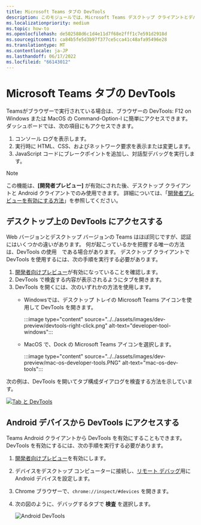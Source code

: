 ```yaml
---
title: Microsoft Teams タブの DevTools
description: このモジュールでは、Microsoft Teams デスクトップ クライアントとデバッグを使用するときに DevTools にアクセスする方法について説明します
ms.localizationpriority: medium
ms.topic: how-to
ms.openlocfilehash: de502588d6c1d4e11d7f68e2fff1c7e591d2918d
ms.sourcegitcommit: ca84b5fe5d3b97f377ce5cca41c48afa95496e28
ms.translationtype: MT
ms.contentlocale: ja-JP
ms.lasthandoff: 06/17/2022
ms.locfileid: "66143012"
---
```

# <a name="devtools-for-microsoft-teams-tabs"></a>Microsoft Teams タブの DevTools

Teamsがブラウザーで実行されている場合は、ブラウザーの DevTools: F12 on Windows または MacOS の Command-Option-I に簡単にアクセスできます。 ダッシュボードでは、次の項目にもアクセスできます。

1. コンソール ログを表示します。
1. 実行時に HTML、CSS、およびネットワーク要求を表示または変更します。
1. JavaScript コードにブレークポイントを追加し、対話型デバッグを実行します。

> [!NOTE]
> この機能は、**[開発者プレビュー]** が有効にされた後、デスクトップ クライアントと Android クライアントでのみ使用できます。 詳細については、「[開発者プレビューを有効にする方法](~/resources/dev-preview/developer-preview-intro.md)」を参照してください。

## <a name="access-devtools-on-the-desktop"></a>デスクトップ上の DevTools にアクセスする

Web バージョンとデスクトップ バージョンの Teams はほぼ同じですが、認証にはいくつかの違いがあります。 何が起こっているかを把握する唯一の方法は、DevTools の使用　である場合があります。 デスクトップ クライアントで DevTools を使用するには、次の手順を実行する必要があります。

1. [開発者向けプレビュー](~/resources/dev-preview/developer-preview-intro.md)が有効になっていることを確認します。
1. DevTools で検査する内容が表示されるようにタブを開きます。
1. DevTools を開くには、次のいずれかの方法を使用します。
    * Windowsでは、デスクトップ トレイの Microsoft Teams アイコンを使用して DevTools を開きます。

      :::image type="content" source="../../assets/images/dev-preview/devtools-right-click.png" alt-text="developer-tool-windows":::

    * MacOS で、Dock の Microsoft Teams アイコンを選択します。

      :::image type="content" source="../../assets/images/dev-preview/mac-os-developer-tools.PNG" alt-text="mac-os-dev-tools":::

次の例は、DevTools を開いてタブ構成ダイアログを検査する方法を示しています。

   [![Tab と DevTools](~/assets/images/dev-preview/tab-and-devtools.png)](~/assets/images/dev-preview/tab-and-devtools.png#lightbox)

## <a name="access-devtools-from-an-android-device"></a>Android デバイスから DevTools にアクセスする

Teams Android クライアントから DevTools を有効にすることもできます。 DevTools を有効にするには、次の手順を実行する必要があります。

1. [開発者向けプレビュー](~/resources/dev-preview/developer-preview-intro.md)を有効にします。
1. デバイスをデスクトップ コンピューターに接続し、[リモート デバッグ](https://developers.google.com/web/tools/chrome-devtools/remote-debugging/)用に Android デバイスを設定します。
1. Chrome ブラウザーで、`chrome://inspect/#devices` を開きます。
1. 次の図のように、デバッグするタブで **検査** を選択します。

   ![Android DevTools](~/assets/images/android-devtools.png)
